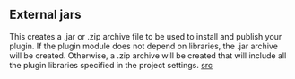 ## External jars

This creates a .jar or .zip archive file to be used to install and publish your plugin. If the plugin module does not depend on libraries, the .jar archive will be created. Otherwise, a .zip archive will be created that will include all the plugin libraries specified in the project settings. [src](https://confluence.jetbrains.com/display/IDEADEV/Getting+Started+with+Plugin+Development)